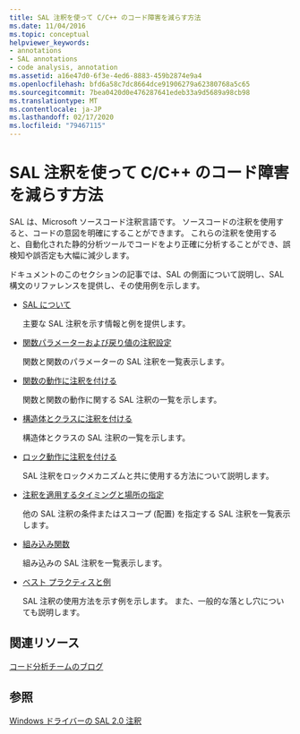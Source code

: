 ```yaml
---
title: SAL 注釈を使って C/C++ のコード障害を減らす方法
ms.date: 11/04/2016
ms.topic: conceptual
helpviewer_keywords:
- annotations
- SAL annotations
- code analysis, annotation
ms.assetid: a16e47d0-6f3e-4ed6-8883-459b2874e9a4
ms.openlocfilehash: bfd6a58c7dc8664dce91906279a62380768a5c65
ms.sourcegitcommit: 7bea0420d0e476287641edeb33a9d5689a98cb98
ms.translationtype: MT
ms.contentlocale: ja-JP
ms.lasthandoff: 02/17/2020
ms.locfileid: "79467115"
---
```

# <a name="using-sal-annotations-to-reduce-cc-code-defects"></a>SAL 注釈を使って C/C++ のコード障害を減らす方法

SAL は、Microsoft ソースコード注釈言語です。 ソースコードの注釈を使用すると、コードの意図を明確にすることができます。 これらの注釈を使用すると、自動化された静的分析ツールでコードをより正確に分析することができ、誤検知や誤否定も大幅に減少します。

ドキュメントのこのセクションの記事では、SAL の側面について説明し、SAL 構文のリファレンスを提供し、その使用例を示します。

- [SAL について](../code-quality/understanding-sal.md)

     主要な SAL 注釈を示す情報と例を提供します。

- [関数パラメーターおよび戻り値の注釈設定](../code-quality/annotating-function-parameters-and-return-values.md)

     関数と関数のパラメーターの SAL 注釈を一覧表示します。

- [関数の動作に注釈を付ける](../code-quality/annotating-function-behavior.md)

     関数と関数の動作に関する SAL 注釈の一覧を示します。

- [構造体とクラスに注釈を付ける](../code-quality/annotating-structs-and-classes.md)

     構造体とクラスの SAL 注釈の一覧を示します。

- [ロック動作に注釈を付ける](../code-quality/annotating-locking-behavior.md)

     SAL 注釈をロックメカニズムと共に使用する方法について説明します。

- [注釈を適用するタイミングと場所の指定](../code-quality/specifying-when-and-where-an-annotation-applies.md)

     他の SAL 注釈の条件またはスコープ (配置) を指定する SAL 注釈を一覧表示します。

- [組み込み関数](../code-quality/intrinsic-functions.md)

     組み込みの SAL 注釈を一覧表示します。

- [ベスト プラクティスと例](../code-quality/best-practices-and-examples-sal.md)

     SAL 注釈の使用方法を示す例を示します。 また、一般的な落とし穴についても説明します。

## <a name="related-resources"></a>関連リソース

[コード分析チームのブログ](https://blogs.msdn.microsoft.com/codeanalysis/)

## <a name="see-also"></a>参照

[Windows ドライバーの SAL 2.0 注釈](/windows-hardware/drivers/devtest/sal-2-annotations-for-windows-drivers)
